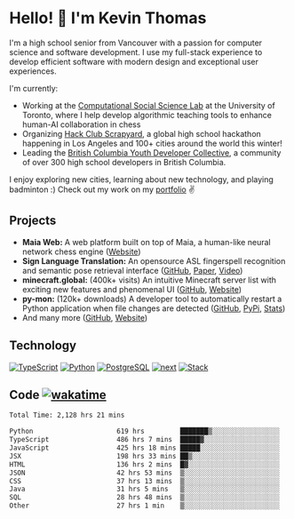 # Hello! 👋 I'm Kevin Thomas

I'm a high school senior from Vancouver with a passion for computer science and software development. I use my full-stack experience to develop efficient software with modern design and exceptional user experiences.

I'm currently:

- Working at the [Computational Social Science Lab](https://csslab.cs.toronto.edu/) at the University of Toronto, where I help develop algorithmic teaching tools to enhance human-AI collaboration in chess
- Organizing [Hack Club Scrapyard](https://scrapyard.hackclub.com/), a global high school hackathon happening in Los Angeles and 100+ cities around the world this winter!
- Leading the [British Columbia Youth Developer Collective](https://bcydc.ca/), a community of over 300 high school developers in British Columbia.

I enjoy exploring new cities, learning about new technology, and playing badminton :) Check out my work on my [portfolio](https://kevinjosethomas.com/) ✌️

## Projects

- **Maia Web:** A web platform built on top of Maia, a human-like neural network chess engine ([Website](https://maiachess.com/))
- **Sign Language Translation:** An opensource ASL fingerspell recognition and semantic pose retrieval interface ([GitHub](https://github.com/kevinjosethomas/sign-language-processing), [Paper](https://arxiv.org/abs/2408.09311), [Video](https://www.youtube.com/watch?v=uuPxMWQRoXc))
- **minecraft.global:** (400k+ visits) An intuitive Minecraft server list with exciting new features and phenomenal UI ([GitHub](https://github.com/kevinjosethomas?tab=repositories&q=minecraft&type=&language=&sort=), [Website](https://minecraft.global/))
- **py-mon:** (120k+ downloads) A developer tool to automatically restart a Python application when file changes are detected ([GitHub](https://github.com/kevinjosethomas/py-mon), [PyPi](https://pypi.org/project/py-mon/), [Stats](https://pypistats.org/packages/py-mon))
- And many more ([GitHub](https://github.com/kevinjosethomas?tab=repositories), [Website](https://kevinjosethomas.com/work))

## Technology

[![TypeScript](https://github.com/kevinjosethomas/kevinjosethomas/assets/46242684/444b2e5d-659f-41f5-81fe-3abafb75cb6c)](https://kevinjosethomas.com/stack)
[![Python](https://github.com/kevinjosethomas/kevinjosethomas/assets/46242684/34a174c4-54db-4c4e-9842-2324d47cb043)](https://kevinjosethomas.com/stack)
[![PostgreSQL](https://github.com/kevinjosethomas/kevinjosethomas/assets/46242684/46d6de1c-c483-4dc7-ab3a-87763af6fc78)](https://kevinjosethomas.com/stack)
[![next](https://github.com/kevinjosethomas/kevinjosethomas/assets/46242684/bc46bae5-1ad9-42a7-b7a2-427cbde7c994)](https://kevinjosethomas.com/stack)
[![Stack](https://github.com/kevinjosethomas/kevinjosethomas/assets/46242684/0b9b7eeb-8cce-4a56-bffd-3131dd4dd88c)](https://kevinjosethomas.com/stack)

## Code [![wakatime](https://wakatime.com/badge/user/e9d16d74-e01d-4a37-8086-9257e0bde1c2.svg?style=flat-square)](https://wakatime.com/@e9d16d74-e01d-4a37-8086-9257e0bde1c2)

<!--START_SECTION:waka-->

```txt
Total Time: 2,128 hrs 21 mins

Python                     619 hrs         ███████▒░░░░░░░░░░░░░░░░░   28.72 %
TypeScript                 486 hrs 7 mins  █████▓░░░░░░░░░░░░░░░░░░░   22.55 %
JavaScript                 425 hrs 18 mins █████░░░░░░░░░░░░░░░░░░░░   19.73 %
JSX                        198 hrs 33 mins ██▒░░░░░░░░░░░░░░░░░░░░░░   09.21 %
HTML                       136 hrs 2 mins  █▓░░░░░░░░░░░░░░░░░░░░░░░   06.31 %
JSON                       42 hrs 53 mins  ▒░░░░░░░░░░░░░░░░░░░░░░░░   01.99 %
CSS                        37 hrs 13 mins  ▒░░░░░░░░░░░░░░░░░░░░░░░░   01.73 %
Java                       31 hrs 5 mins   ▒░░░░░░░░░░░░░░░░░░░░░░░░   01.44 %
SQL                        28 hrs 48 mins  ▒░░░░░░░░░░░░░░░░░░░░░░░░   01.34 %
Other                      27 hrs 1 min    ▒░░░░░░░░░░░░░░░░░░░░░░░░   01.25 %
```

<!--END_SECTION:waka-->
